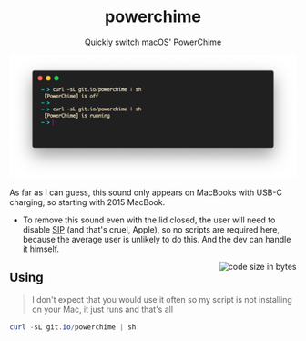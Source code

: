 <h1 align="center">powerchime</h1>
<p align="center">Quickly switch macOS' PowerChime</p>

![preview](preview.png)

As far as I can guess, this sound only appears on MacBooks with USB-C charging, so starting with 2015 MacBook.

- To remove this sound even with the lid closed, the user will need to disable [SIP](https://en.wikipedia.org/wiki/System_Integrity_Protection) (and that's cruel, Apple), so no scripts are required here, because the average user is unlikely to do this. And the dev can handle it himself.

<img align="right" alt="code size in bytes" src="https://img.shields.io/github/languages/code-size/dafuqtor/powerchime?label=script%20size">

## Using

> I don't expect that you would use it often so my script is not installing on your Mac, it just runs and that's all

```powershell
curl -sL git.io/powerchime | sh
```
